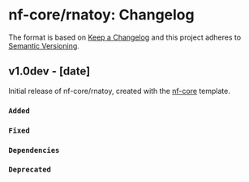 # nf-core/rnatoy: Changelog

The format is based on [Keep a Changelog](https://keepachangelog.com/en/1.0.0/)
and this project adheres to [Semantic Versioning](https://semver.org/spec/v2.0.0.html).

## v1.0dev - [date]

Initial release of nf-core/rnatoy, created with the [nf-core](https://nf-co.re/) template.

### `Added`

### `Fixed`

### `Dependencies`

### `Deprecated`
